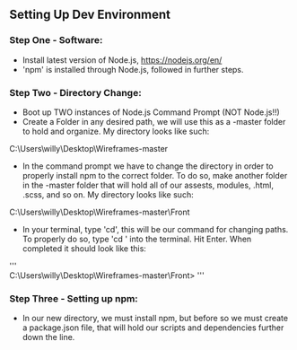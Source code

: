 ## Setting Up Dev Environment

### Step One - Software:

- Install latest version of Node.js, https://nodejs.org/en/
- 'npm' is installed through Node.js, followed in further steps.

### Step Two - Directory Change:

- Boot up TWO instances of Node.js Command Prompt (NOT Node.js!!)
- Create a Folder in any desired path, we will use this as a -master folder to hold and organize. My directory looks like such:

C:\Users\willy\Desktop\Wireframes-master 

- In the command prompt we have to change the directory in order to properly install npm to the correct folder. To do so, make another folder in the -master folder that will hold all of our assests, modules, .html, .scss, and so on. My directory looks like such: 

C:\Users\willy\Desktop\Wireframes-master\Front

- In your terminal, type 'cd', this will be our command for changing paths. To properly do so, type 'cd <YOUR PATH DIRECTORY>' into the terminal. Hit Enter. When completed it should look like this: 
  
'''  
C:\Users\willy\Desktop\Wireframes-master\Front>
'''

### Step Three - Setting up npm:

- In our new directory, we must install npm, but before so we must create a package.json file, that will hold our scripts and dependencies further down the line. 
